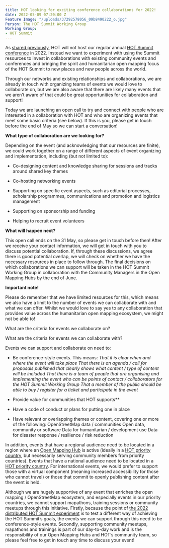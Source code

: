 ```yaml
---
title: HOT looking for exciting conference collaborations for 2022!
date: 2022-05-09 07:20:00 Z
Feature Image: "/uploads/37292578056_09b8490222_o.jpg"
Person: The HOT Summit Working Group
Working Group:
- HOT Summit
---
```


As [shared previously](https://www.hotosm.org/updates/update-on-the-2022-and-2023-summits/), HOT will not host our regular annual [HOT Summit conference](https://summit.hotosm.org/) in 2022. Instead we want to experiment with using the Summit resources to invest in collaborations with existing community events and conferences and bringing the spirit and humanitarian open mapping focus of the HOT Summit to new places and new people across the world.

Through our networks and existing relationships and collaborations, we are already in touch with organizing teams of events we would love to collaborate on, but we are also aware that there are likely many events that we aren’t aware of that could be great opportunities for collaboration and support!

Today we are launching an open call to try and connect with people who are interested in a collaboration with HOT and who are organizing events that meet some basic criteria (see below). If this is you, please get in touch before the end of May so we can start a conversation!

**What type of collaboration are we looking for?**

Depending on the event (and acknowledging that our resources are finite), we could work together on a range of different aspects of event organizing and implementation, including (but not limited to):

* Co-designing content and knowledge sharing for sessions and tracks around shared key themes

* Co-hosting networking events

* Supporting on specific event aspects, such as editorial processes, scholarship programmes, communications and promotion and logistics management

* Supporting on sponsorship and funding

* Helping to recruit event volunteers

**What will happen next?**

This open call ends on the 31 May, so please get in touch before then! After we receive your contact information, we will get in touch with you to discuss potential collaboration. If, through these discussions, we agree there is good potential overlap, we will check on whether we have the necessary resources in place to follow through. The final decisions on which collaborations we can support will be taken in the HOT Summit Working Group in collaboration with the Community Managers in the Open Mapping Hubs by the end of June.

**Important note!**

Please do remember that we have limited resources for this, which means we also have a limit to the number of events we can collaborate with and what we can offer. Whilst we would love to say yes to any collaboration that provides value across the humanitarian open mapping ecosystem, we might not be able to!

What are the criteria for events we collaborate on?

What are the criteria for events we can collaborate with?

Events we can support and collaborate on need to:

* Be conference-style events. This means:
  *That it is clear when and where the event will take place
  That there is an agenda / call for proposals published that clearly shows what content / type of content will be included
  That there is a team of people that are organising and implementing the event who can be points of contact / collaborators for the HOT Summit Working Group
  That a member of the public should be able to buy / register for a ticket and participate in the event*

* Provide value for communities that HOT supports\*\*
* Have a code of conduct or plans for putting one in place
* Have relevant or overlapping themes or content, covering one or more of the following:
OpenStreetMap data / communities
Open data, community or software
Data for humanitarian / development use
Data for disaster response / resilience / risk reduction

In addition, events that have a regional audience need to be located in a region where an [Open Mapping Hub](https://www.hotosm.org/hubs/) is active (ideally in a [HOT priority country](https://wiki.openstreetmap.org/wiki/Humanitarian_OSM_Team/Priority_countries), but necessarily serving community members from priority countries). Events that have a national audience need to be located in a [HOT priority country](https://wiki.openstreetmap.org/wiki/Humanitarian_OSM_Team/Priority_countries). For international events, we would prefer to support those with a virtual component (meaning increased accessibility for those who cannot travel) or those that commit to openly publishing content after the event is held.

Although we are hugely supportive of any event that enriches the open mapping / OpenStreetMap ecosystem, and especially events in our priority countries, we cannot support mapathons, training sessions or community meetups through this initiative.  Firstly, because the point of [the 2022 distributed HOT Summit experiment](https://www.hotosm.org/updates/update-on-the-2022-and-2023-summits/) is to test a different way of achieving the HOT Summit’s goals, the events we can support through this need to be conference-style events. Secondly, supporting community meetups, mapathons and trainings is part of our day-to-day work and is the responsibility of our Open Mapping Hubs and HOT’s community team, so please feel free to get in touch any time to discuss your event!